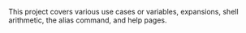 This project covers various use cases or variables, expansions, shell arithmetic, the alias command, and help pages.
